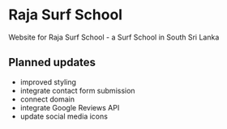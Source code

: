 # Raja Surf School

Website for Raja Surf School - a Surf School in South Sri Lanka

## Planned updates

* improved styling
* integrate contact form submission
* connect domain
* integrate Google Reviews API
* update social media icons

